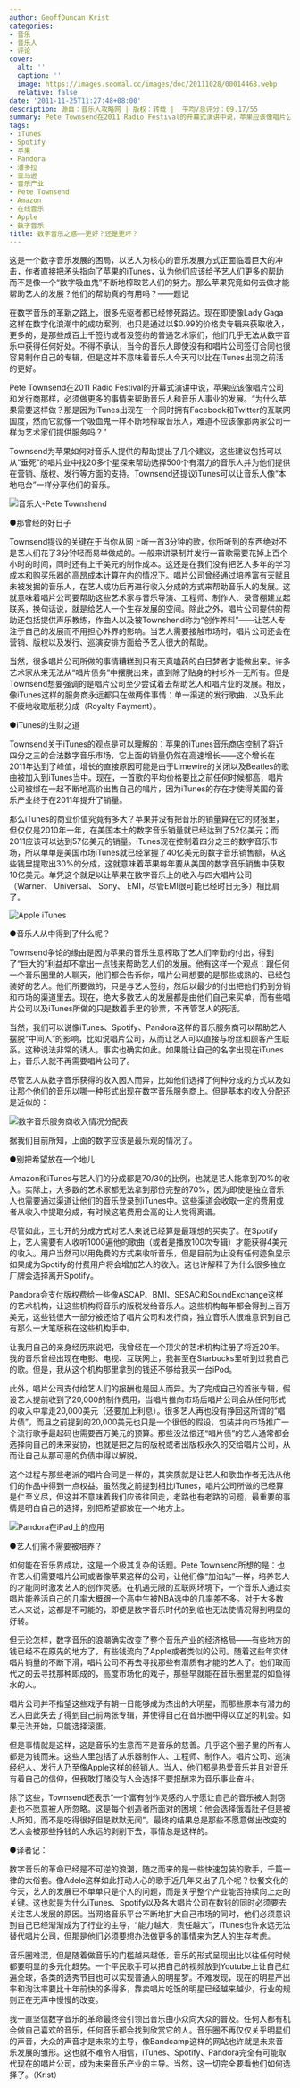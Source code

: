 ```yaml
---
author: GeoffDuncan Krist
categories:
- 音乐
- 音乐人
- 评论
cover:
  alt: ''
  caption: ''
  image: https://images.soomal.cc/images/doc/20111028/00014468.webp
  relative: false
date: '2011-11-25T11:27:48+08:00'
description: 源自：音乐人攻略网 | 版权：转载 |  平均/总评分：09.17/55
summary: Pete Townsend在2011 Radio Festival的开幕式演讲中说，苹果应该像唱片公司和发行商那样，必须做更多的事情来帮助音乐人和音乐人事业的发展。“为什么苹果需要这样做？那是因为iTunes出现在一个同时拥有Facebook和Twitter的互联网国度，然而它就像一个吸血鬼一样不断地榨取……
tags:
- iTunes
- Spotify
- 苹果
- Pandora
- 潘多拉
- 亚马逊
- 音乐产业
- Pete Townsend
- Amazon
- 在线音乐
- Apple
- 数字音乐
title: 数字音乐之惑――更好？还是更坏？
---
```


这是一个数字音乐发展的困局，以艺人为核心的音乐发展方式正面临着巨大的冲击，作者直接把矛头指向了苹果的iTunes，认为他们应该给予艺人们更多的帮助而不是像一个“数字吸血鬼”不断地榨取艺人们的努力。那么苹果究竟如何去做才能帮助艺人的发展？他们的帮助真的有用吗？――题记

在数字音乐的革新之路上，很多先驱者都已经惨死路边。现在即使像Lady Gaga这样在数字化浪潮中的成功案例，也只是通过以$0.99的价格卖专辑来获取收入，更多的，是那些成百上千签约或者没签约的普通艺术家们，他们几乎无法从数字音乐中获得任何好处。不得不承认，当今的音乐人即使没有和唱片公司签订合同也很容易制作自己的专辑，但是这并不意味着音乐人今天可以比在iTunes出现之前活的更好。

Pete Townsend在2011 Radio Festival的开幕式演讲中说，苹果应该像唱片公司和发行商那样，必须做更多的事情来帮助音乐人和音乐人事业的发展。“为什么苹果需要这样做？那是因为iTunes出现在一个同时拥有Facebook和Twitter的互联网国度，然而它就像一个吸血鬼一样不断地榨取音乐人，难道不应该像那两家公司一样为艺术家们提供服务吗？”

Townsend为苹果如何对音乐人提供的帮助提出了几个建议，这些建议包括可以从“垂死”的唱片业中找20多个星探来帮助选择500个有潜力的音乐人并为他们提供在营销、版权、发行等方面的支持。Townsend还提议iTunes可以让音乐人像“本地电台”一样分享他们的音乐。

![音乐人-Pete Townshend](https://images.soomal.cc/images/doc/20111125/00015106.webp)





●那曾经的好日子

Townsend提议的关键在于当你从网上听一首3分钟的歌，你所听到的东西绝对不是艺人们花了3分钟轻而易举做成的。一般来讲录制并发行一首歌需要花掉上百个小时的时间，同时还有上千美元的制作成本。这还是在我们没有把艺人多年的学习成本和购买乐器的高昂成本计算在内的情况下。唱片公司曾经通过培养富有天赋且未被发掘的音乐人，在艺人成功后再进行收入分成的方式来帮助音乐人的发展。这就意味着唱片公司要帮助这些艺术家与音乐导演、工程师、制作人、录音棚建立起联系，换句话说，就是给艺人一个生存发展的空间。除此之外，唱片公司提供的帮助还包括提供声乐教练，作曲人以及被Townshend称为“创作养料”――让艺人专注于自己的发展而不用担心外界的影响。当艺人需要接触市场时，唱片公司还会在营销、版权以及发行、巡演安排方面给予艺人很大的帮助。

当然，很多唱片公司所做的事情糟糕到只有天真嗑药的白日梦者才能做出来。许多艺术家从来无法从“唱片债务”中摆脱出来，直到除了贴身的衬衫外一无所有。但是Townsend想要强调的是唱片公司至少尝试着去帮助艺人和唱片业的发展。相反，像iTunes这样的服务商永远都只在做两件事情：单一渠道的发行歌曲，以及乐此不疲地收取版税分成（Royalty Payment）。

●iTunes的生财之道

Townsend关于iTunes的观点是可以理解的：苹果的iTunes音乐商店控制了将近四分之三的合法数字音乐市场，它上面的销量仍然在高速增长――这个增长在2011年达到了峰值，增长的直接原因可能是由于Limewire的关闭以及Beatles的歌曲被加入到iTunes当中。现在，一首歌的平均价格要比之前任何时候都高，唱片公司被绑在一起不断地高价出售自己的唱片，因为iTunes的存在才使得美国的音乐产业终于在2011年提升了销量。

那么iTunes的商业价值究竟有多大？苹果并没有把音乐的销量算在它的财报里，但仅仅是2010年一年，在美国本土的数字音乐销量就已经达到了52亿美元；而2011应该可以达到57亿美元的销量。iTunes现在控制着四分之三的数字音乐市场，所以单单是美国市场iTunes就已经掌握了40亿美元的数字音乐销售额，从这些钱里提取出30%的分成，这就意味着苹果每年要从美国的数字音乐销售中获取10亿美元。单凭这个就足以让苹果在数字音乐上的收入与四大唱片公司（Warner、 Universal、 Sony、 EMI，尽管EMI很可能已经时日无多）相比肩了。

![Apple iTunes](https://images.soomal.cc/images/doc/20111028/00014468.webp)





●音乐人从中得到了什么呢？

Townsend争论的缘由是因为苹果的音乐生意榨取了艺人们辛勤的付出，得到了“巨大的”利益却不拿出一点钱来帮助艺人们的发展。他有这样一个观点：跟任何一个音乐圈里的人聊天，他们都会告诉你，唱片公司想要的是那些成熟的、已经包装好的艺人。他们所要做的，只是与艺人签约，然后以最少的付出把他们扔到分销和市场的渠道里去。现在，绝大多数艺人的发展都是由他们自己来买单，而有些唱片公司以及iTunes所做的只是数着手里的钞票，不再管艺人的死活。

当然，我们可以说像iTunes、Spotify、Pandora这样的音乐服务商可以帮助艺人摆脱“中间人”的影响，比如说唱片公司，从而让艺人可以直接与粉丝和顾客产生联系。这种说法非常的诱人，事实也确实如此。如果能让自己的名字出现在iTunes上，音乐人就不再需要唱片公司了。

尽管艺人从数字音乐获得的收入因人而异，比如他们选择了何种分成的方式以及如让那个他们的音乐以哪一种形式出现在数字音乐服务商上。但是基本的收入分配还是近似的：

![数字音乐服务商收入情况分配表](https://images.soomal.cc/images/doc/20111125/00015105.webp)





据我们目前所知，上面的数字应该是最乐观的情况了。

●别把希望放在一个地儿

Amazon和iTunes与艺人们的分成都是70/30的比例，也就是艺人能拿到70%的收入。实际上，大多数的艺术家都无法拿到那份完整的70%，因为即使是独立音乐人也需要通过渠道让他们的音乐登录到iTunes中。这些渠道会收取一定的费用或者从收入中提取分成，有时候这笔费用会高的让人觉得离谱。

尽管如此，三七开的分成方式对艺人来说已经算是最理想的买卖了。在Spotify上，艺人需要有人收听1000遍他的歌曲（或者是播放100次专辑）才能获得4美元的收入。用户当然可以用免费的方式来收听音乐，但是目前为止没有任何迹象显示如果成为Spotify的付费用户将会增加艺人的收入。这也许解释了为什么很多独立厂牌会选择离开Spotify。

Pandora会支付版权费给一些像ASCAP、BMI、SESAC和SoundExchange这样的艺术机构，让这些机构将音乐的版税发给音乐人。这些机构每年都会得到上百万美元，这些钱很大一部分被还给了唱片公司和发行商，独立音乐人很难意识到自己有那么一大笔版税在这些机构手中。

让我用自己的亲身经历来说吧，我曾经在一个顶尖的艺术机构注册了将近20年。我的音乐曾经出现在电影、电视、互联网上，我甚至在Starbucks里听到过我自己的歌。但是，我从这个机构那里拿到的钱还不够给我买一台iPod。

此外，唱片公司支付给艺人们的报酬也是因人而异。为了完成自己的首张专辑，假设艺人提前收到了20,000的制作费用，当唱片推向市场后唱片公司会从任何形式的收入中拿走20,000美元（还要加上利息）。很多艺人再也没有挣回这所谓的“唱片债”，而且之前提到的20,000美元也只是一个很低的假设，包装并向市场推广一个流行歌手最起码也需要百万美元的预算。那些没法偿还“唱片债”的艺人通常都会选择向自己的未来妥协，也就是把之后的版税或者出版权永久的交给唱片公司，从而让自己从那可恶的负债中得以解脱。

这个过程与那些老派的唱片合同是一样的，其实质就是让艺人和歌曲作者无法从他们的作品中得到一点权益。虽然我之前提到相比iTunes，唱片公司所做的已经算是仁至义尽，但这并不意味着我们应该往回走，老路也有老路的问题，最重要的事情是明白自己的选择，别把希望都放在一个地方上。

![Pandora在iPad上的应用](https://images.soomal.cc/images/doc/20110726/00012333.webp)





●艺人们需不需要被培养？

如何能在音乐界成功，这是一个极其复杂的话题。Pete Townsend所想的是：也许艺人们需要唱片公司或者像苹果这样的公司，让他们像“加油站”一样，培养艺人的才能同时激发艺人的创作灵感。在机遇无限的互联网环境下，一个音乐人通过卖唱片能养活自己的几率大概跟一个高中生被NBA选中的几率差不多。对于大多数艺人来说，这都是不可能的，即便是数字音乐时代的到临也无法使情况得到明显的好转。

但无论怎样，数字音乐的浪潮确实改变了整个音乐产业的经济格局――有些地方的钱已经不在原先的地方了，有些钱流向了Apple或者类似的公司。随着这些年实体唱片销量的不断下滑，唱片公司不再去寻找那些有潜质有才能的艺人了。他们取而代之的去寻找那种即成的，高度市场化的戏子，那些早就能在音乐圈里混的如鱼得水的人。

唱片公司并不指望这些戏子有朝一日能够成为杰出的大明星，而那些原本有潜力的艺人由此失去了得到自己前两张专辑，并使得自己在音乐圈中得以立足的机会。如果无法开始，只能选择滚蛋。

但是事情就是这样，这是音乐的生意而不是音乐的慈善。几乎这个圈子里的所有人都是为钱而来。这些人里包括了从乐器制作人、工程师、制作人。唱片公司、巡演经纪人、发行人乃至像Apple这样的经销人。当人，他们都是热爱音乐并且对音乐有着自己的信仰，但我敢打赌没有人会选择不要报酬来为音乐事业奋斗。

除了这些，Townsend还表示“一个富有创作灵感的人宁愿让自己的音乐被人剽窃走也不愿意被人所忽略。这是每个创造者所面对的困境：他会选择饿着肚子但是被人所知，而不是吃得很好但是默默无闻”。最终的结果总是那些不愿意做出改变的艺人会被那些挣钱的人永远的剥削下去，事情总是这样的。

●译者记：

数字音乐的革命已经是不可逆的浪潮，随之而来的是一些快速包装的歌手，千篇一律的大俗套。像Adele这样如此打动人心的歌手近几年又出了几个呢？快餐文化的今天，艺人的发展已不单单只是个人的问题，而是关乎整个产业能否持续向上走的关键。这也就是为什么iTunes、Spotify以及各大唱片公司在数钱的同时必须要去关注艺人发展的原因。当网络音乐平台不断地扩大自己市场的同时，他们必须意识到自己已经渐渐成为了行业的主导，“能力越大，责任越大”，iTunes也许永远无法替代唱片公司，但那是他们必须要想办法做更多的事情来为艺人的生存考虑。

音乐圈难混，但是随着做音乐的门槛越来越低，音乐的形式呈现出比以往任何时候都要明显的多元化趋势。一个平民歌手可以把自己的视频放到Youtube上让自己红遍全球，各类的选秀节目也可以实现普通人的明星梦。不难发现，现在的明星产出率和淘汰率要比十年前快的多得多，靠卖唱片吃饭的明星已经越来越少，行业的规则正在无声中慢慢的改变。

我一直坚信数字音乐的革命最终会引领出音乐由小众向大众的普及。任何人都有机会做自己喜欢的音乐，任何音乐都会找到欣赏它的人。音乐圈不再仅仅关乎明星们的声音，大众的声音才是未来的主导，像Bandcamp这样的网站也许就是未来音乐发展的雏形。这也就不难令人相信，iTunes、Spotify、Pandora完全有可能取代现在的唱片公司，成为未来音乐产业的主导。当然，这一切完全要看他们如何选择了。（Krist）